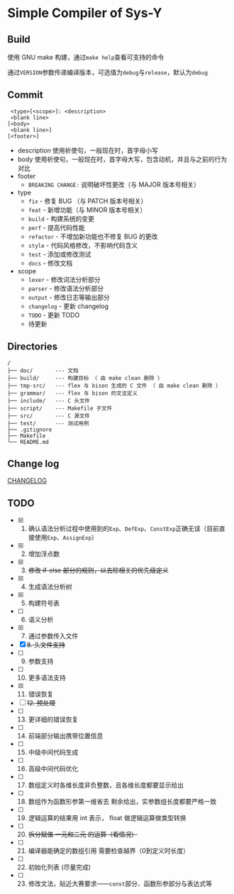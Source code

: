 # Simple Compiler of Sys-Y

## Build

使用 GNU make 构建，通过`make help`查看可支持的命令

通过`VERSION`参数传递编译版本，可选值为`debug`与`release`，默认为`debug`

## Commit

     <type>[<scope>]: <description>
     <blank line>
    [<body>
     <blank line>]
    [<footer>]

- description 使用祈使句，一般现在时，首字母小写
- body 使用祈使句，一般现在时，首字母大写，包含动机，并且与之前的行为对比
- footer
  - `BREAKING CHANGE:` 说明破坏性更改（与 MAJOR 版本号相关）
- type
  - `fix` - 修复 BUG （与 PATCH 版本号相关）
  - `feat` - 新增功能（与 MINOR 版本号相关）
  - `build` - 构建系统的变更
  - `perf` - 提高代码性能
  - `refactor` - 不增加新功能也不修复 BUG 的更改
  - `style` - 代码风格修改，不影响代码含义
  - `test` - 添加或修改测试
  - `docs` - 修改文档
- scope
  - `lexer` - 修改词法分析部分
  - `parser` - 修改语法分析部分
  - `output` - 修改日志等输出部分
  - `changelog` - 更新 changelog
  - `TODO` - 更新 TODO
  - 待更新

## Directories

    /
    ├── doc/       --- 文档
    ├── build/     --- 构建目标 （ 由 make clean 删除 ）
    ├── tmp-src/   --- flex 与 bison 生成的 C 文件 （ 由 make clean 删除 ）
    ├── grammar/   --- flex 与 bison 的文法定义
    ├── include/   --- C 头文件
    ├── script/    --- Makefile 子文件
    ├── src/       --- C 源文件
    ├── test/      --- 测试用例
    ├── .gitignore
    ├── Makefile
    └── README.md

## Change log

[CHANGELOG](doc/CHANGELOG.md)

## TODO

- [x] 1. 确认语法分析过程中使用到的`Exp`、`DefExp`、`ConstExp`正确无误（目前直接使用`Exp`、`AssignExp`）
- [x] 2. 增加浮点数
- [x] 3. ~~修改 if-else 部分的规则，以去除相关的优先级定义~~
- [x] 4. 生成语法分析树
- [x] 5. 构建符号表
- [ ] 6. 语义分析
- [x] 7. 通过参数传入文件
- [x] ~~8. 头文件支持~~
- [ ] 9. 参数支持
- [ ] 10. 更多语法支持
- [x] 11. 错误恢复
- [ ] ~~12. 预处理~~
- [ ] 13. 更详细的错误恢复
- [ ] 14. 前端部分输出携带位置信息
- [ ] 15. 中级中间代码生成
- [ ] 16. 高级中间代码优化
- [ ] 17. 数组定义时各维长度非负整数，且各维长度都要显示给出
- [ ] 18. 数组作为函数形参第一维省去 剩余给出，实参数组长度都要严格一致
- [ ] 19. 逻辑运算的结果用 int 表示， float 做逻辑运算做类型转换
- [ ] 20. ~~拆分赋值 一元和二元 的运算（看情况）~~
- [ ] 21. 编译器能确定的数组引用 需要检查越界（0到定义时长度）
- [ ] 22. 初始化列表 (尽量完成)
- [ ] 23. 修改文法，贴近大赛要求——`const`部分、函数形参部分与表达式等

